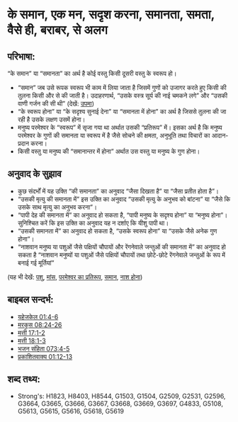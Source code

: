 # के समान, एक मन, सदृश करना, समानता, समता, वैसे ही, बराबर, से अलग #

## परिभाषा: ##

“के समान” या “समानता” का अर्थ है कोई वस्तु किसी दूसरी वस्तु के स्वरूप हो।

* “समान” जब उसे रूपक स्वरूप भी काम में लिया जाता है जिसमें गुणों को उजागर करते हुए किसी की तुलना किसी और से की जाती है।  उदाहरणार्थ, “उसके वस्त्र सूर्य की नाई चमकने लगे” और “उसकी वाणी गर्जन की सी थी” (देखें: [उपमा](rc://en/ta/man/translate/figs-simile))
* “के स्वरूप होना” या “के सदृश्य सुनाई देना” या “समानता में होना” का अर्थ है जिससे तुलना की जा रही है उसके लक्षण उसमें होना।
* मनुष्य परमेश्वर के “स्वरूप” में सृजा गया था अर्थात उसकी “प्रतिरूप” में। इसका अर्थ है कि मनुष्य परमेश्वर के गुणों की समानता या स्वरूप में है जैसे सोचने की क्षमता, अनुभूति तथा विचारों का आदान-प्रदान करना।
* किसी वस्तु या मनुष्य की “समानान्तर में होना” अर्थात उस वस्तु या मनुष्य के गुण होना।

## अनुवाद के सुझाव ##

* कुछ संदर्भों में यह उक्ति “की समानता” का अनुवाद “जैसा दिखता है” या “जैसा प्रतीत होता है”।
* “उसकी मृत्यु की समानता में” इस उक्ति का अनुवाद “उसकी मृत्यु के अनुभव को बांटना” या “जैसे कि उसके साथ मृत्यु का अनुभव करना”।
* “पापी देह की समानता में” का अनुवाद हो सकता है, “पापी मनुष्य के सदृश्य होना” या “मनुष्य होना”। सुनिश्चित करें कि इस उक्ति का अनुवाद यह न दर्शाए कि यीशु पापी था।
* “उसकी समानता में” का अनुवाद हो सकता है, “उसके स्वरूप होना” या “उसके जैसे अनेक गुण होना”।
* “नाशवान मनुष्य या पशुओं जैसे पक्षियों चौपायों और रेंगनेवाले जन्तुओं की समानता में” का अनुवाद हो सकता है “नाशवान मनुष्यों या पशुओं जैसे पक्षियों चौपायों तथा छोटे-छोटे रेंगनेवाले जन्तुओं के रूप में बनाई गई मूर्तियां”

(यह भी देखें: [पशु](../other/beast.md), [मांस](../kt/flesh.md), [परमेश्‍वर का प्रतिरूप](../kt/imageofgod.md), [समान](../other/image.md), [नाश होना](../kt/perish.md))

## बाइबल सन्दर्भ: ##

* [यहेजकेल 01:4-6](rc://en/tn/help/ezk/01/04)
* [मरकुस 08:24-26](rc://en/tn/help/mrk/08/24)
* [मत्ती 17:1-2](rc://en/tn/help/mat/17/01)
* [मत्ती 18:1-3](rc://en/tn/help/mat/18/01)
* [भजन संहिता 073:4-5](rc://en/tn/help/psa/073/004)
* [प्रकाशितवाक्य  01:12-13](rc://en/tn/help/rev/01/12)

## शब्द तथ्य: ##

* Strong's: H1823, H8403, H8544, G1503, G1504, G2509, G2531, G2596, G3664, G3665, G3666, G3667, G3668, G3669, G3697, G4833, G5108, G5613, G5615, G5616, G5618, G5619
